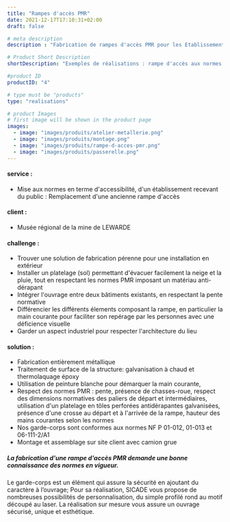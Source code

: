 ```yaml
---
title: "Rampes d'accès PMR"
date: 2021-12-17T17:10:31+02:00
draft: false

# meta description
description : "Fabrication de rampes d'accès PMR pour les Etablissements Recevant du Public"

# Product Short Description
shortDescription: "Exemples de réalisations : rampe d'accès aux normes PMR (personnes à mobilité réduite), garde corps, main courante" 

#product ID
productID: "4"

# type must be "products"
type: "realisations"

# product Images
# first image will be shown in the product page
images:
  - image: "images/produits/atelier-metallerie.png"
  - image: "images/produits/montage.png"
  - image: "images/produits/rampe-d-acces-pmr.png"
  - image: "images/produits/passerelle.png"
---
```


#### service : 
* Mise aux normes en terme d'accessibilité, d'un établissement recevant du public : Remplacement d'une ancienne rampe d'accès
#### client :
* Musée régional de la mine de LEWARDE

#### challenge :
* Trouver une solution de fabrication pérenne pour une installation en extérieur
* Installer un platelage (sol) permettant d'évacuer facilement la neige et la pluie, tout en respectant les normes PMR imposant un matériau anti-dérapant 
* Intégrer l'ouvrage entre deux bâtiments existants, en respectant la pente normative
* Différencier les différents élements composant la rampe, en particulier la main courante pour faciliter son repérage par les personnes avec une déficience visuelle
* Garder un aspect industriel pour respecter l'architecture du lieu

#### solution :
* Fabrication entièrement métallique
* Traitement de surface de la structure: galvanisation à chaud et thermolaquage époxy
* Utilisation de peinture blanche pour démarquer la main courante,
* Respect des normes PMR : pente, présence de chasses-roue, respect des dimensions normatives des paliers de départ et intermédiaires, utilisation d'un platelage en tôles perforées antidérapantes galvanisées, présence d'une crosse au départ et à l'arrivée de la rampe, hauteur des mains courantes selon les normes
* Nos garde-corps sont conformes aux normes NF P 01-012, 01-013 et 06-111-2/A1
* Montage et assemblage sur site client avec camion grue

##### La fabrication d'une rampe d'accès PMR demande une bonne connaissance des normes en vigueur.
Le garde-corps est un élément qui assure la sécurité en ajoutant du caractère à l’ouvrage; Pour sa réalisation, SICADE vous propose de nombreuses possibilités de personnalisation, du simple profilé rond au motif découpé au laser. La réalisation sur mesure vous assure un ouvrage sécurisé, unique et esthétique.
